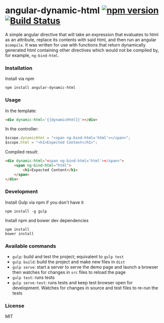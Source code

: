 # angular-dynamic-html [![npm version](https://badge.fury.io/js/angular-dynamic-html.svg)](https://badge.fury.io/js/angular-dynamic-html) [![Build Status](https://travis-ci.org/rachael/angular-dynamic-html.svg?branch=master)](https://travis-ci.org/rachael/angular-dynamic-html)

A simple angular directive that will take an expression that evaluates to html as an attribute, replace its contents with said html, and then run an angular `$compile`. It was written for use with functions that return dynamically generated html containing other directives which would not be compiled by, for example, `ng-bind-html`.

### Installation

Install via npm

```shell
npm install angular-dynamic-html
```

### Usage

In the template:
```html
<div dynamic-html='{{dynamicHtml}}'></div>
```

In the controller:
```javascript
$scope.dynamicHtml = "<span ng-bind-html='html'></span>";
$scope.html = "<h1>Expected Content</h1>";
```

Compiled result:
```html
<div dynamic-html="<span ng-bind-html='html'></span>">
    <span ng-bind-html="html">
        <h1>Expected Content</h1>
    </span>
</div>
```

### Development

Install Gulp via npm if you don't have it
```shell
npm install -g gulp
```

Install npm and bower dev dependencies
```shell
npm install
bower install
```

### Available commands

* `gulp`: build and test the project; equivalent to `gulp test`
* `gulp build`: build the project and make new files in `dist`
* `gulp serve`: start a server to serve the demo page and launch a browser then watches for changes in `src` files to reload the page
* `gulp test`: runs tests
* `gulp serve-test`: runs tests and keep test browser open for development. Watches for changes in source and test files to re-run the tests

### License
MIT
